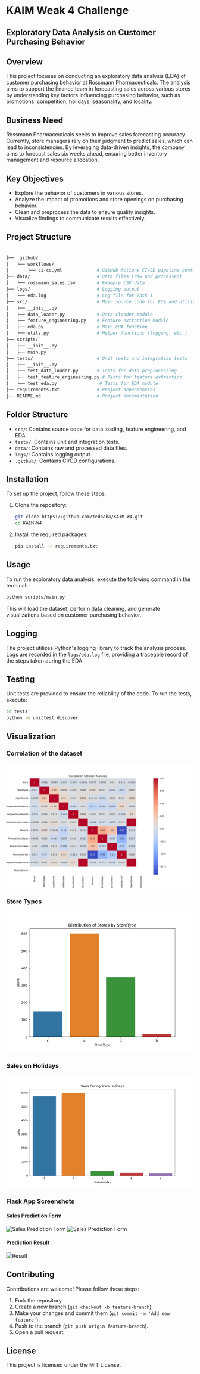 # KAIM Weak 4 Challenge

## Exploratory Data Analysis on Customer Purchasing Behavior

## Overview

This project focuses on conducting an exploratory data analysis (EDA) of customer purchasing behavior at Rossmann Pharmaceuticals. The analysis aims to support the finance team in forecasting sales across various stores by understanding key factors influencing purchasing behavior, such as promotions, competition, holidays, seasonality, and locality.

## Business Need

Rossmann Pharmaceuticals seeks to improve sales forecasting accuracy. Currently, store managers rely on their judgment to predict sales, which can lead to inconsistencies. By leveraging data-driven insights, the company aims to forecast sales six weeks ahead, ensuring better inventory management and resource allocation.

## Key Objectives

- Explore the behavior of customers in various stores.
- Analyze the impact of promotions and store openings on purchasing behavior.
- Clean and preprocess the data to ensure quality insights.
- Visualize findings to communicate results effectively.

## Project Structure

```bash

├── .github/
│   └── workflows/
│       └── ci-cd.yml             # GitHub Actions CI/CD pipeline config
├── data/                         # Data files (raw and processed)
│   └── rossmann_sales.csv        # Example CSV data
├── logs/                         # Logging output
│   └── eda.log                   # Log file for Task 1
├── src/                          # Main source code for EDA and utilities
│   ├── __init__.py
│   ├── data_loader.py            # Data cloader module
│   ├── feature_engineering.py    # Feature extraction module
│   ├── eda.py                    # Main EDA function
│   └── utils.py                  # Helper functions (logging, etc.)
├── scripts/                       
│   ├── __init__.py
│   ├── main.py       
├── tests/                        # Unit tests and integration tests
│   ├── __init__.py
│   ├── test_data_loader.py       # Tests for data preprocessing
│   ├── test_feature_engineering.py # Tests for feature extraction
│   └── test_eda.py                # Tests for EDA module
├── requirements.txt              # Project dependencies
├── README.md                     # Project documentation
```

## Folder Structure

- `src/`: Contains source code for data loading, feature engineering, and EDA.
- `tests/`: Contains unit and integration tests.
- `data/`: Contains raw and processed data files.
- `logs/`: Contains logging output.
- `.github/`: Contains CI/CD configurations.

## Installation

To set up the project, follow these steps:

1. Clone the repository:

   ```bash
   git clone https://github.com/tedoaba/KAIM-W4.git
   cd KAIM-W4
   ```

2. Install the required packages:

   ```bash
   pip install -r requirements.txt
   ```

## Usage

To run the exploratory data analysis, execute the following command in the terminal:

```bash
python scripts/main.py
```

This will load the dataset, perform data cleaning, and generate visualizations based on customer purchasing behavior.

## Logging

The project utilizes Python's logging library to track the analysis process. Logs are recorded in the `logs/eda.log` file, providing a traceable record of the steps taken during the EDA.

## Testing

Unit tests are provided to ensure the reliability of the code. To run the tests, execute:

```bash
cd tests
python -m unittest discover
```

## Visualization

### Correlation of the dataset

![Correlation of the Dataset](outputs/corr_all_data.png)

### Store Types

![Store Types](outputs/store_type.png)

### Sales on Holidays

![Sales on Holidays](outputs/sales_on_state_holidays.png)

### Flask App Screenshots

#### Sales Prediction Form

![Sales Prediction Form](../KAIM-W4/assets/form-1.png)
![Sales Prediction Form](../KAIM-W4/assets/form-2.png)

#### Prediction Result

![Result](../KAIM-W4//assets//result-1.png)

## Contributing

Contributions are welcome! Please follow these steps:

1. Fork the repository.
2. Create a new branch (`git checkout -b feature-branch`).
3. Make your changes and commit them (`git commit -m 'Add new feature'`).
4. Push to the branch (`git push origin feature-branch`).
5. Open a pull request.

## License

This project is licensed under the MIT License.
